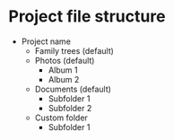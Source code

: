 # Project file structure

- Project name
  - Family trees (default)
  - Photos (default)
    - Album 1
    - Album 2
  - Documents (default)
    - Subfolder 1
    - Subfolder 2
  - Custom folder
    - Subfolder 1
